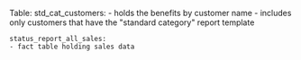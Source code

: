 Table: 
    std_cat_customers: 
    - holds the benefits by customer name
    - includes only customers that have the "standard category" report template

    status_report_all_sales: 
    - fact table holding sales data

